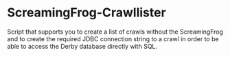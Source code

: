 # ScreamingFrog-Crawllister
Script that supports you to create a list of crawls without the ScreamingFrog and to create the required JDBC connection string to a crawl in order to be able to access the Derby database directly with SQL.
